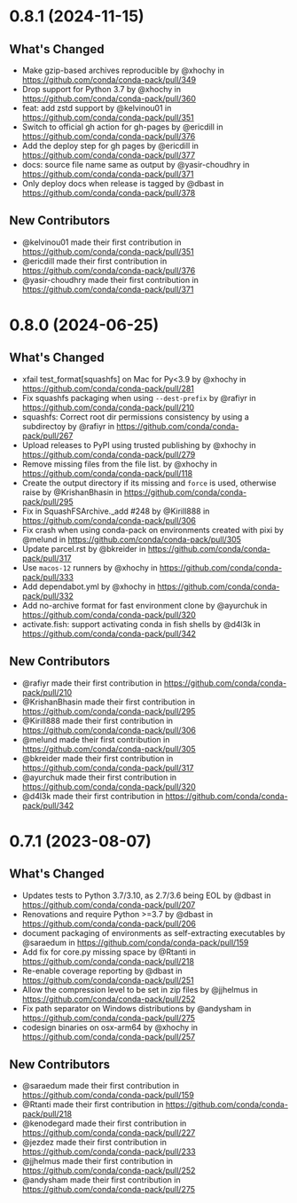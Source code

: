 # 0.8.1 (2024-11-15)

## What's Changed
* Make gzip-based archives reproducible by @xhochy in https://github.com/conda/conda-pack/pull/349
* Drop support for Python 3.7 by @xhochy in https://github.com/conda/conda-pack/pull/360
* feat: add zstd support by @kelvinou01 in https://github.com/conda/conda-pack/pull/351
* Switch to official gh action for gh-pages by @ericdill in https://github.com/conda/conda-pack/pull/376
* Add the deploy step for gh pages by @ericdill in https://github.com/conda/conda-pack/pull/377
* docs: source file name same as output by @yasir-choudhry in https://github.com/conda/conda-pack/pull/371
* Only deploy docs when release is tagged by @dbast in https://github.com/conda/conda-pack/pull/378

## New Contributors
* @kelvinou01 made their first contribution in https://github.com/conda/conda-pack/pull/351
* @ericdill made their first contribution in https://github.com/conda/conda-pack/pull/376
* @yasir-choudhry made their first contribution in https://github.com/conda/conda-pack/pull/371


# 0.8.0 (2024-06-25)

## What's Changed
* xfail test_format[squashfs] on Mac for Py<3.9 by @xhochy in https://github.com/conda/conda-pack/pull/281
* Fix squashfs packaging when using `--dest-prefix` by @rafiyr in https://github.com/conda/conda-pack/pull/210
* squashfs: Correct root dir permissions consistency by using a subdirectoy by @rafiyr in https://github.com/conda/conda-pack/pull/267
* Upload releases to PyPI using trusted publishing by @xhochy in https://github.com/conda/conda-pack/pull/279
* Remove missing files from the file list. by @xhochy in https://github.com/conda/conda-pack/pull/118
* Create the output directory if its missing and `force` is used, otherwise raise  by @KrishanBhasin in https://github.com/conda/conda-pack/pull/295
* Fix in SquashFSArchive._add #248 by @Kirill888 in https://github.com/conda/conda-pack/pull/306
* Fix crash when using conda-pack on environments created with pixi by @melund in https://github.com/conda/conda-pack/pull/305
* Update parcel.rst by @bkreider in https://github.com/conda/conda-pack/pull/317
* Use `macos-12` runners by @xhochy in https://github.com/conda/conda-pack/pull/333
* Add dependabot.yml by @xhochy in https://github.com/conda/conda-pack/pull/332
* Add no-archive format for fast environment clone by @ayurchuk in https://github.com/conda/conda-pack/pull/320
* activate.fish: support activating conda in fish shells by @d4l3k in https://github.com/conda/conda-pack/pull/342

## New Contributors
* @rafiyr made their first contribution in https://github.com/conda/conda-pack/pull/210
* @KrishanBhasin made their first contribution in https://github.com/conda/conda-pack/pull/295
* @Kirill888 made their first contribution in https://github.com/conda/conda-pack/pull/306
* @melund made their first contribution in https://github.com/conda/conda-pack/pull/305
* @bkreider made their first contribution in https://github.com/conda/conda-pack/pull/317
* @ayurchuk made their first contribution in https://github.com/conda/conda-pack/pull/320
* @d4l3k made their first contribution in https://github.com/conda/conda-pack/pull/342


# 0.7.1 (2023-08-07)

## What's Changed
* Updates tests to Python 3.7/3.10, as 2.7/3.6 being EOL by @dbast in https://github.com/conda/conda-pack/pull/207
* Renovations and require Python >=3.7 by @dbast in https://github.com/conda/conda-pack/pull/206
* document packaging of environments as self-extracting executables by @saraedum in https://github.com/conda/conda-pack/pull/159
* Add fix for core.py missing space by @Rtanti in https://github.com/conda/conda-pack/pull/218
* Re-enable coverage reporting by @dbast in https://github.com/conda/conda-pack/pull/251
* Allow the compression level to be set in zip files by @jjhelmus in https://github.com/conda/conda-pack/pull/252
* Fix path separator on Windows distributions by @andysham in https://github.com/conda/conda-pack/pull/275
* codesign binaries on osx-arm64 by @xhochy in https://github.com/conda/conda-pack/pull/257

## New Contributors
* @saraedum made their first contribution in https://github.com/conda/conda-pack/pull/159
* @Rtanti made their first contribution in https://github.com/conda/conda-pack/pull/218
* @kenodegard made their first contribution in https://github.com/conda/conda-pack/pull/227
* @jezdez made their first contribution in https://github.com/conda/conda-pack/pull/233
* @jjhelmus made their first contribution in https://github.com/conda/conda-pack/pull/252
* @andysham made their first contribution in https://github.com/conda/conda-pack/pull/275
